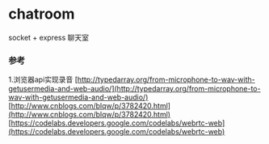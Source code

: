 # chatroom
socket + express 聊天室

### 参考
1.浏览器api实现录音
[http://typedarray.org/from-microphone-to-wav-with-getusermedia-and-web-audio/](http://typedarray.org/from-microphone-to-wav-with-getusermedia-and-web-audio/)
[http://www.cnblogs.com/blqw/p/3782420.html](http://www.cnblogs.com/blqw/p/3782420.html)
[https://codelabs.developers.google.com/codelabs/webrtc-web](https://codelabs.developers.google.com/codelabs/webrtc-web)
